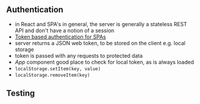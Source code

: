 ## Authentication

- in React and SPA's in general, the server is generally a stateless REST API and don't have a notion of a session
- [Token based authentication for SPAs](https://stormpath.com/blog/token-auth-spa)
- server returns a JSON web token, to be stored on the client e.g. local storage
- token is passed with any requests to protected data
- *App* component good place to check for local token, as is always loaded
- `localStorage.setItem(key, value)`
- `localStorage.removeItem(key)`

## Testing

